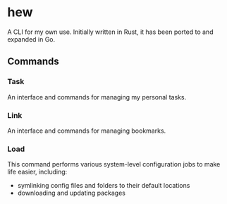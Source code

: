 # hew

A CLI for my own use. Initially written in Rust, it has been ported to and expanded in Go.

## Commands

### Task

An interface and commands for managing my personal tasks.

### Link

An interface and commands for managing bookmarks.

### Load

This command performs various system-level configuration jobs to make life easier, including:
- symlinking config files and folders to their default locations
- downloading and updating packages
